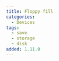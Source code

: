 ```yaml
---
title: Floppy fill
categories:
  - Devices
tags:
  - save
  - storage
  - disk
added: 1.11.0
---
```

